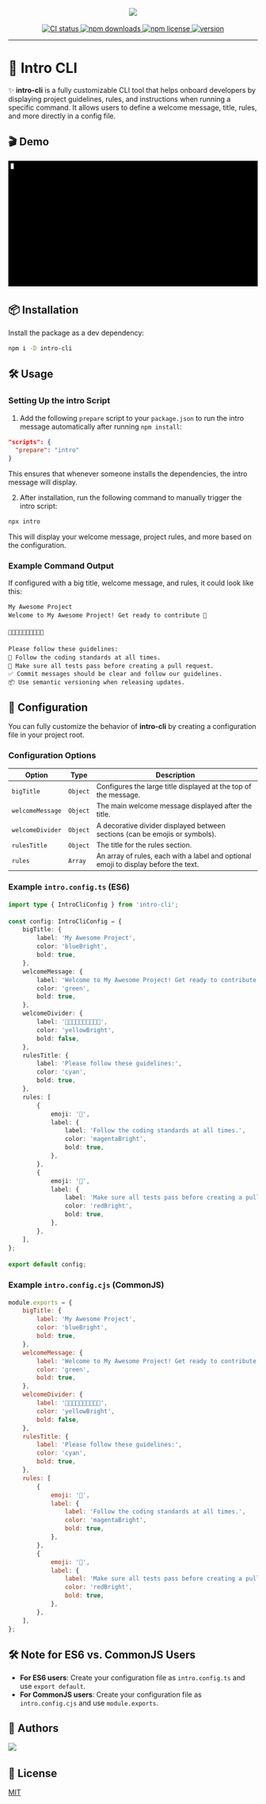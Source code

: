 <p align="center">
    <img src="https://github.com/amir-ben-shimol/intro-cli/blob/main/assets/brand.png" width="450" />
</p>

<p align="center">
	<a href="https://github.com/amir-ben-shimol/intro-cli">
    	<img src="https://img.shields.io/github/actions/workflow/status/amir-ben-shimol/intro-cli/integrate.yml?label=CI&logo=GitHub" alt="CI status">
  	</a>
	<a href="https://www.npmjs.com/package/intro-cli">
    	<img src="https://img.shields.io/npm/dm/intro-cli?logo=NPM" alt="npm downloads">
  	</a>
	<a href="https://github.com/amir-ben-shimol/intro-cli">
    	<img src="https://img.shields.io/npm/l/intro-cli" alt="npm license">
  	</a>
	<a href="https://github.com/amir-ben-shimol/intro-cli">
    	<img src="https://img.shields.io/npm/v/intro-cli?label=version" alt="version">
  	</a>
</p>

<hr />

# 🌈 Intro CLI

✨ **intro-cli** is a fully customizable CLI tool that helps onboard developers by displaying project guidelines, rules, and instructions when running a specific command. It allows users to define a welcome message, title, rules, and more directly in a config file.

## 🎬 Demo

![intro-cli](assets/demo.gif)

## 📦 Installation

Install the package as a dev dependency:

```bash
npm i -D intro-cli
```

## 🛠️ Usage

### Setting Up the intro Script

1. Add the following `prepare` script to your `package.json` to run the intro message automatically after running `npm install`:

```json
"scripts": {
  "prepare": "intro"
}
```

This ensures that whenever someone installs the dependencies, the intro message will display.

2. After installation, run the following command to manually trigger the intro script:

```bash
npx intro
```

This will display your welcome message, project rules, and more based on the configuration.

### Example Command Output

If configured with a big title, welcome message, and rules, it could look like this:

```bash
My Awesome Project
Welcome to My Awesome Project! Get ready to contribute 🚀

🎉✨🎉✨🎉✨🎉✨🎉✨

Please follow these guidelines:
🛂 Follow the coding standards at all times.
🚀 Make sure all tests pass before creating a pull request.
✅ Commit messages should be clear and follow our guidelines.
📦 Use semantic versioning when releasing updates.
```

## 📁 Configuration

You can fully customize the behavior of **intro-cli** by creating a configuration file in your project root.

### Configuration Options

| Option           | Type     | Description                                                                         |
| ---------------- | -------- | ----------------------------------------------------------------------------------- |
| `bigTitle`       | `Object` | Configures the large title displayed at the top of the message.                     |
| `welcomeMessage` | `Object` | The main welcome message displayed after the title.                                 |
| `welcomeDivider` | `Object` | A decorative divider displayed between sections (can be emojis or symbols).         |
| `rulesTitle`     | `Object` | The title for the rules section.                                                    |
| `rules`          | `Array`  | An array of rules, each with a label and optional emoji to display before the text. |

### Example `intro.config.ts` (ES6)

```ts
import type { IntroCliConfig } from 'intro-cli';

const config: IntroCliConfig = {
	bigTitle: {
		label: 'My Awesome Project',
		color: 'blueBright',
		bold: true,
	},
	welcomeMessage: {
		label: 'Welcome to My Awesome Project! Get ready to contribute 🚀',
		color: 'green',
		bold: true,
	},
	welcomeDivider: {
		label: '🎉✨🎉✨🎉✨🎉✨🎉✨',
		color: 'yellowBright',
		bold: false,
	},
	rulesTitle: {
		label: 'Please follow these guidelines:',
		color: 'cyan',
		bold: true,
	},
	rules: [
		{
			emoji: '🛂',
			label: {
				label: 'Follow the coding standards at all times.',
				color: 'magentaBright',
				bold: true,
			},
		},
		{
			emoji: '🚀',
			label: {
				label: 'Make sure all tests pass before creating a pull request.',
				color: 'redBright',
				bold: true,
			},
		},
	],
};

export default config;
```

### Example `intro.config.cjs` (CommonJS)

```js
module.exports = {
	bigTitle: {
		label: 'My Awesome Project',
		color: 'blueBright',
		bold: true,
	},
	welcomeMessage: {
		label: 'Welcome to My Awesome Project! Get ready to contribute 🚀',
		color: 'green',
		bold: true,
	},
	welcomeDivider: {
		label: '🎉✨🎉✨🎉✨🎉✨🎉✨',
		color: 'yellowBright',
		bold: false,
	},
	rulesTitle: {
		label: 'Please follow these guidelines:',
		color: 'cyan',
		bold: true,
	},
	rules: [
		{
			emoji: '🛂',
			label: {
				label: 'Follow the coding standards at all times.',
				color: 'magentaBright',
				bold: true,
			},
		},
		{
			emoji: '🚀',
			label: {
				label: 'Make sure all tests pass before creating a pull request.',
				color: 'redBright',
				bold: true,
			},
		},
	],
};
```

## 🛠️ Note for ES6 vs. CommonJS Users

-   **For ES6 users**: Create your configuration file as `intro.config.ts` and use `export default`.
-   **For CommonJS users**: Create your configuration file as `intro.config.cjs` and use `module.exports`.

## 👥 Authors

<a href="https://github.com/amir-ben-shimol">
    <img src="https://avatars.githubusercontent.com/u/105565954?s=400&u=01efa537bf4368251ffa05954d13aa1861073b39&v=4" height="50" />
</a>

## 📄 License

[MIT](https://choosealicense.com/licenses/mit/)
